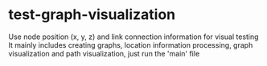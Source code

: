 # test-graph-visualization
Use node position (x, y, z) and link connection information for visual testing
It mainly includes creating graphs, location information processing, graph visualization and path visualization, just run the 'main' file
